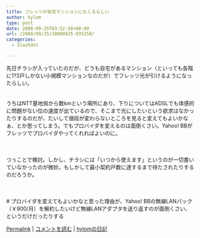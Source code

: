 ```yaml
---
title: フレッツが自宅マンションにもくるらしい
author: hylom
type: post
date: 2008-09-25T03:52:58+00:00
url: /2008/09/25/20080925-035258/
categories:
  - Slashdot

---
```

先日チラシが入っていたのだが、どうも自宅があるマンション（といっても各階に1?3戸しかない小規模マンションなのだが）でフレッツ光が引けるようになったらしい。  
</br>   
うちはNTT基地局から数kmという場所にあり、下りについてはADSLでも体感的に問題がない位の速度が出ているので、そこまで光にしたいという欲求はなかったりするのだが、たいして値段が変わらないところを見ると変えてもよいかなぁ、とか思ってしまう。でもプロバイダを変えるのは面倒くさい。Yahoo! BBがフレッツでプロバイダやってくれればよいのに。</br>  
</br>   
つぅことで検討。しかし、チラシには「いつから使えます」というのが一切書いていなかったのが微妙。もしかして最小契約戸数に達するまで待たされたりするのだろうか。</br>  
</br>   
\# プロバイダを変えてもよいかなと思った理由が、Yahoo! BBの無線LANパック（￥900/月）を解約したいけど無線LANアダプタを送り返すのが面倒くさい、というだけだったりする</br> 

   [Permalink][1] |    [コメントを読む][2] |    [hylomの日記][3] 

</br>

 [1]: http://slashdot.jp/~hylom/journal/453274
 [2]: http://slashdot.jp/~hylom/journal/453274#acomments
 [3]: http://slashdot.jp/~hylom/journal/
